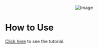 <p align="center">
  <img src="https://miro.medium.com/v2/resize:fit:720/format:webp/1*GAiePIXDrckXJYcwlOnfPQ.jpeg" alt="Image">
</p>

# How to Use

[Click here](https://scribehow.com/embed/How_to_Run_Stable_Diffusion_Using_Gradio_on_Colab__UpaS07PKTdipPoPOPTYF8g) to see the tutorial.